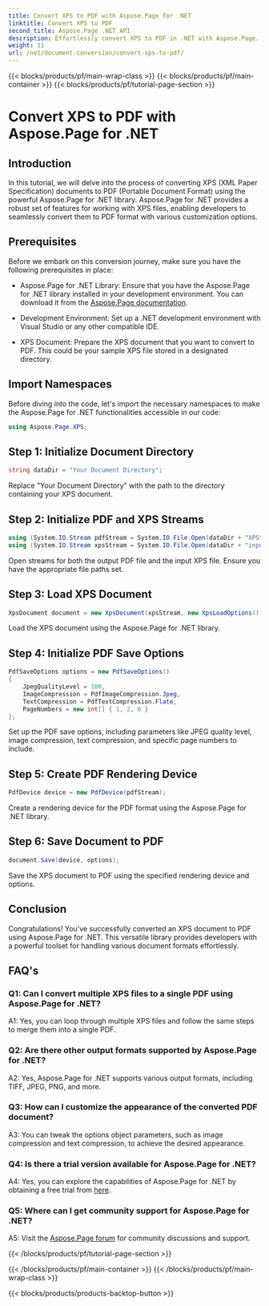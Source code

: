 ```yaml
---
title: Convert XPS to PDF with Aspose.Page for .NET
linktitle: Convert XPS to PDF
second_title: Aspose.Page .NET API
description: Effortlessly convert XPS to PDF in .NET with Aspose.Page. Download the library, explore documentation, and get a free trial.
weight: 11
url: /net/document-conversion/convert-xps-to-pdf/
---
```


{{< blocks/products/pf/main-wrap-class >}}
{{< blocks/products/pf/main-container >}}
{{< blocks/products/pf/tutorial-page-section >}}

# Convert XPS to PDF with Aspose.Page for .NET

## Introduction

In this tutorial, we will delve into the process of converting XPS (XML Paper Specification) documents to PDF (Portable Document Format) using the powerful Aspose.Page for .NET library. Aspose.Page for .NET provides a robust set of features for working with XPS files, enabling developers to seamlessly convert them to PDF format with various customization options.

## Prerequisites

Before we embark on this conversion journey, make sure you have the following prerequisites in place:

- Aspose.Page for .NET Library: Ensure that you have the Aspose.Page for .NET library installed in your development environment. You can download it from the [Aspose.Page documentation](https://reference.aspose.com/page/net/).

- Development Environment: Set up a .NET development environment with Visual Studio or any other compatible IDE.

- XPS Document: Prepare the XPS document that you want to convert to PDF. This could be your sample XPS file stored in a designated directory.

## Import Namespaces

Before diving into the code, let's import the necessary namespaces to make the Aspose.Page for .NET functionalities accessible in our code:

```csharp
using Aspose.Page.XPS;
```

## Step 1: Initialize Document Directory

```csharp
string dataDir = "Your Document Directory";
```

Replace "Your Document Directory" with the path to the directory containing your XPS document.

## Step 2: Initialize PDF and XPS Streams

```csharp
using (System.IO.Stream pdfStream = System.IO.File.Open(dataDir + "XPStoPDF_out.pdf", System.IO.FileMode.OpenOrCreate, System.IO.FileAccess.Write))
using (System.IO.Stream xpsStream = System.IO.File.Open(dataDir + "input.xps", System.IO.FileMode.Open))
```

Open streams for both the output PDF file and the input XPS file. Ensure you have the appropriate file paths set.

## Step 3: Load XPS Document

```csharp
XpsDocument document = new XpsDocument(xpsStream, new XpsLoadOptions());
```

Load the XPS document using the Aspose.Page for .NET library.

## Step 4: Initialize PDF Save Options

```csharp
PdfSaveOptions options = new PdfSaveOptions()
{
    JpegQualityLevel = 100,
    ImageCompression = PdfImageCompression.Jpeg,
    TextCompression = PdfTextCompression.Flate,
    PageNumbers = new int[] { 1, 2, 6 }
};
```

Set up the PDF save options, including parameters like JPEG quality level, image compression, text compression, and specific page numbers to include.

## Step 5: Create PDF Rendering Device

```csharp
PdfDevice device = new PdfDevice(pdfStream);
```

Create a rendering device for the PDF format using the Aspose.Page for .NET library.

## Step 6: Save Document to PDF

```csharp
document.Save(device, options);
```

Save the XPS document to PDF using the specified rendering device and options.

## Conclusion

Congratulations! You've successfully converted an XPS document to PDF using Aspose.Page for .NET. This versatile library provides developers with a powerful toolset for handling various document formats effortlessly.

## FAQ's

### Q1: Can I convert multiple XPS files to a single PDF using Aspose.Page for .NET?

A1: Yes, you can loop through multiple XPS files and follow the same steps to merge them into a single PDF.

### Q2: Are there other output formats supported by Aspose.Page for .NET?

A2: Yes, Aspose.Page for .NET supports various output formats, including TIFF, JPEG, PNG, and more.

### Q3: How can I customize the appearance of the converted PDF document?

A3: You can tweak the options object parameters, such as image compression and text compression, to achieve the desired appearance.

### Q4: Is there a trial version available for Aspose.Page for .NET?

A4: Yes, you can explore the capabilities of Aspose.Page for .NET by obtaining a free trial from [here](https://releases.aspose.com/).

### Q5: Where can I get community support for Aspose.Page for .NET?

A5: Visit the [Aspose.Page forum](https://forum.aspose.com/c/page/39) for community discussions and support.

{{< /blocks/products/pf/tutorial-page-section >}}

{{< /blocks/products/pf/main-container >}}
{{< /blocks/products/pf/main-wrap-class >}}

{{< blocks/products/products-backtop-button >}}
